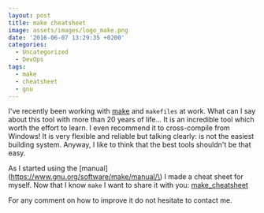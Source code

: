 ```yaml
---
layout: post
title: make cheatsheet
image: assets/images/logo_make.png
date: '2016-06-07 13:29:35 +0200'
categories:
  - Uncategorized
  - DevOps
tags:
  - make
  - cheatsheet
  - gnu
---
```


I've recently been working with [make](https://www.gnu.org/software/make/) and `makefiles` at work. What can I say about this tool with more than 20 years of life... It is an incredible tool which worth the effort to learn. I even recommend it to cross-compile from Windows! It is very flexible and reliable but talking clearly: is not the easiest building system. Anyway, I like to think that the best tools shouldn't be that easy.

As I started using the [manual](https://www.gnu.org/software/make/manual/\) I made a cheat sheet for myself. Now that I know `make` I want to share it with you: [make_cheatsheet](https://github.com/edupo/make-cheatsheet/raw/master/make_cheatsheet.pdf)

For any comment on how to improve it do not hesitate to contact me.
